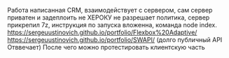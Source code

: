 Работа написанная CRM, взаимодействует с сервером, сам сервер приватен и задеплоить не ХЕРОКУ не разрешает политика, сервер прикрепил 7z, инструкция по запуска вложенна, команда node index.
https://sergeuustinovich.github.io/portfolio/Flexbox%20Adaptive/
https://sergeuustinovich.github.io/portfolio/SWAPI/     (долго публичный API Отввечает)
После чего можно протестировать клиентскую часть
